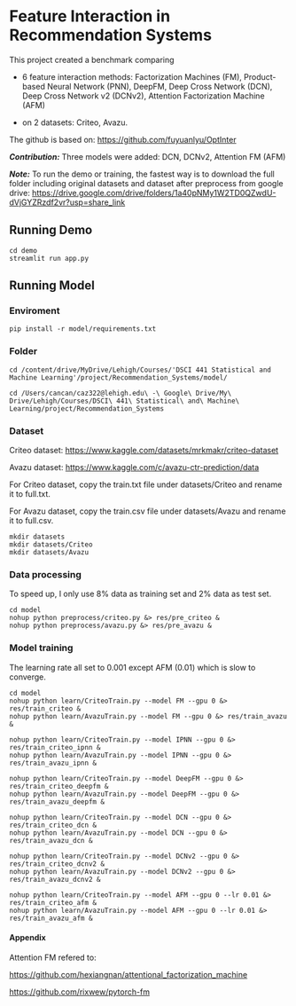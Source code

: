 # Feature Interaction in Recommendation Systems

This project created a benchmark comparing

- 6 feature interaction methods: Factorization Machines (FM), Product-based Neural Network (PNN), DeepFM, Deep Cross Network (DCN), Deep Cross Network v2 (DCNv2), Attention Factorization Machine (AFM)

- on 2 datasets: Criteo, Avazu.


The github is based on: https://github.com/fuyuanlyu/OptInter

***Contribution:*** Three models were added: DCN, DCNv2, Attention FM (AFM)

***Note:***
To run the demo or training, the fastest way is to download the full folder including original datasets and dataset after preprocess from google drive:
https://drive.google.com/drive/folders/1a40pNMy1W2TD0QZwdU-dVjGYZRzdf2vr?usp=share_link


## Running Demo
```
cd demo
streamlit run app.py
```

## Running Model
### Enviroment
```
pip install -r model/requirements.txt
```


### Folder
```
cd /content/drive/MyDrive/Lehigh/Courses/'DSCI 441 Statistical and Machine Learning'/project/Recommendation_Systems/model/

cd /Users/cancan/caz322@lehigh.edu\ -\ Google\ Drive/My\ Drive/Lehigh/Courses/DSCI\ 441\ Statistical\ and\ Machine\ Learning/project/Recommendation_Systems
```

### Dataset
Criteo dataset: https://www.kaggle.com/datasets/mrkmakr/criteo-dataset

Avazu dataset: https://www.kaggle.com/c/avazu-ctr-prediction/data

For Criteo dataset, copy the train.txt file under datasets/Criteo and rename it to full.txt.

For Avazu dataset, copy the train.csv file under datasets/Avazu and rename it to full.csv.

```
mkdir datasets
mkdir datasets/Criteo
mkdir datasets/Avazu
```

### Data processing
To speed up, I only use 8% data as training set and 2% data as test set.

```
cd model
nohup python preprocess/criteo.py &> res/pre_criteo &
nohup python preprocess/avazu.py &> res/pre_avazu &
```

### Model training
The learning rate all set to 0.001 except AFM (0.01) which is slow to converge.

```
cd model
nohup python learn/CriteoTrain.py --model FM --gpu 0 &> res/train_criteo &
nohup python learn/AvazuTrain.py --model FM --gpu 0 &> res/train_avazu &

nohup python learn/CriteoTrain.py --model IPNN --gpu 0 &> res/train_criteo_ipnn &
nohup python learn/AvazuTrain.py --model IPNN --gpu 0 &> res/train_avazu_ipnn &

nohup python learn/CriteoTrain.py --model DeepFM --gpu 0 &> res/train_criteo_deepfm &
nohup python learn/AvazuTrain.py --model DeepFM --gpu 0 &> res/train_avazu_deepfm &

nohup python learn/CriteoTrain.py --model DCN --gpu 0 &> res/train_criteo_dcn &
nohup python learn/AvazuTrain.py --model DCN --gpu 0 &> res/train_avazu_dcn &

nohup python learn/CriteoTrain.py --model DCNv2 --gpu 0 &> res/train_criteo_dcnv2 &
nohup python learn/AvazuTrain.py --model DCNv2 --gpu 0 &> res/train_avazu_dcnv2 &

nohup python learn/CriteoTrain.py --model AFM --gpu 0 --lr 0.01 &> res/train_criteo_afm &
nohup python learn/AvazuTrain.py --model AFM --gpu 0 --lr 0.01 &> res/train_avazu_afm &

```

#### Appendix

Attention FM refered to: 

https://github.com/hexiangnan/attentional_factorization_machine

https://github.com/rixwew/pytorch-fm
